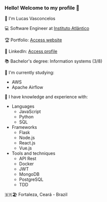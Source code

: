 ### Hello! Welcome to my profile 👋

👨‍ I'm Lucas Vasconcelos

💻 Software Engineer at [Instituto Atlântico](http://www.atlantico.com.br)

🏆 Portfolio: [Access website](https://lucas-av7.github.io/)

👔 LinkedIn: [Access profile](https://www.linkedin.com/in/lucas-av7)

📚 Bachelor's degree: Information systems (3/8)

🌱 I'm currently studying:
* AWS
* Apache Airflow

💾 I have knowledge and experience with:
* Languages
    * JavaScript
    * Python
    * SQL
* Frameworks
    * Flask
    * Node.js
    * React.js
    * Vue.js
* Tools and techniques
    * API Rest
    * Docker
    * JWT
    * MongoDB
    * PostgreSQL
    * TDD

🇧🇷🏖️ Fortaleza, Ceará - Brazil
